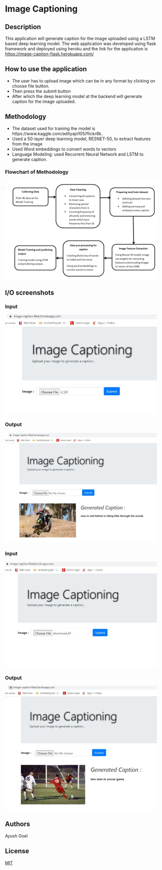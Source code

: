 # Image Captioning
## Description
This application will generate caption for the image uploaded using a LSTM based deep learning model.
The web application was developed using flask framework and deployed using heroku and the link for the application is https://image-caption-flask.herokuapp.com/

## How to use the application
<ul>
<li>The user has to upload image which can be  in any format by clicking on choose file button.</li>
<li>Then press the submit button</li>
<li>After which the deep learning model at the backend will generate caption for the image uploaded.</li>
</ul>

## Methodology
<ul>
<li>The dataset used for training the model is https://www.kaggle.com/adityajn105/flickr8k.</li>
<li>Used a 50-layer deep learning model, RESNET-50, to extract features from the image</li>
<li>Used Word embeddings to convert words to vectors</li>
<li>Language Modeling: used Recurrent Neural Network and LSTM to generate caption.</li>
</ul>

### Flowchart of Methodology
![](Flowchart_of_Methodology.JPG)

## I/O screenshots
### Input
![](/Screenshots/i2.JPG)
### Output
![](/Screenshots/o1.JPG)
### Input
![](/Screenshots/i1.JPG)
### Output
![](/Screenshots/o2.JPG)

## Authors
Ayush Goel

## License
[MIT](https://choosealicense.com/licenses/mit/)
